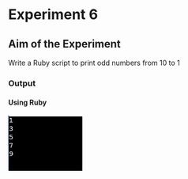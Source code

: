 # Experiment 6

## Aim of the Experiment
Write a Ruby script to print odd numbers from 10 to 1

### Output
#### Using Ruby
![output](exp6output.JPG)
